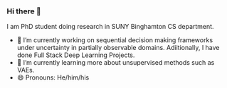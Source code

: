 ### Hi there 👋


I am PhD student doing research in SUNY Binghamton CS department. 


- 🔭 I’m currently working on sequential decision making frameworks under uncertainty in partially observable domains. Adiitionally, I have done Full Stack Deep Learning Projects.
- 🌱 I’m currently learning more about unsupervised methods such as VAEs.
- 😄 Pronouns: He/him/his


